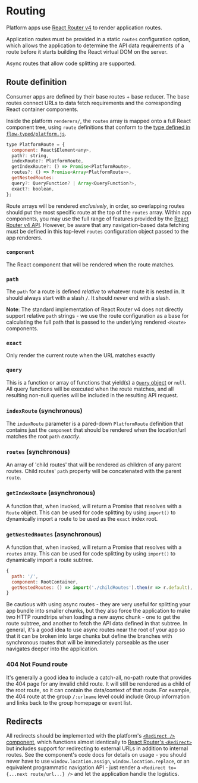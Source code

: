 # Routing

Platform apps use [React Router v4](https://reacttraining.com/react-router/) to
render application routes.

Application routes must be provided in a static `routes` configuration option,
which allows the application to determine the API data requirements of a route
before it starts building the React virtual DOM on the server.

Async routes that allow code splitting are supported.

## Route definition

Consumer apps are defined by their base routes + base reducer. The base routes
connect URLs to data fetch requirements and the corresponding React container
components.

Inside the platform `renderers/`, the `routes` array is mapped onto a full React
component tree, using `route` definitions that conform to the [type defined in
`flow-typed/platform.js`](./flow-typed/platform.js).

```js
type PlatformRoute = {
  component: React$Element<any>,
  path?: string,
  indexRoute?: PlatformRoute,
  getIndexRoute?: () => Promise<PlatformRoute>,
  routes?: () => Promise<Array<PlatformRoute>>,
  getNestedRoutes:
  query?: QueryFunction? | Array<QueryFunction?>,
  exact?: boolean,
};
```

Route arrays will be rendered _exclusively_, in order, so overlapping routes
should put the most specific route at the top of the `routes` array. Within app
components, you may use the full range of features provided by the [React Router
v4 API](https://reacttraining.com/react-router/api). However, be aware that any
navigation-based data fetching must be defined in this top-level `routes`
configuration object passed to the app renderers.

### `component`

The React component that will be rendered when the route matches.

### `path`

The `path` for a route is defined _relative_ to whatever route it is nested
in. It should always start with a slash `/`. It should _never_ end with a slash.

**Note**: The standard implementation of React Router v4 does not directly
support relative `path` strings - we use the route configuration as a base for
calculating the full path that is passed to the underlying rendered `<Route>`
components.

### `exact`

Only render the current route when the URL matches exactly

### `query`

This is a function or array of functions that yield(s) a
[`Query` object](./Queries.md) or `null`. All query functions will be executed
when the route matches, and all resulting non-null queries will be included in
the resulting API request.

### `indexRoute` (synchronous)

The `indexRoute` parameter is a pared-down `PlatformRoute` definition that
contains just the `component` that should be rendered when the location/url
matches the root `path` _exactly_.

### `routes` (synchronous)

An array of 'child routes' that will be rendered as children of any parent
routes. Child routes' `path` property will be concatenated with the parent
`route`.

### `getIndexRoute` (asynchronous)

A function that, when invoked, will return a Promise that resolves with a
`Route` object. This can be used for code splitting by using `import()` to
dynamically import a route to be used as the `exact` index root.

### `getNestedRoutes` (asynchronous)

A function that, when invoked, will return a Promise that resolves with a
`routes` array. This can be used for code splitting by using `import()` to
dynamically import a route subtree.

```js
{
  path: '/',
  component: RootContainer,
  getNestedRoutes: () => import('./childRoutes').then(r => r.default),
}
```

Be cautious with using async routes - they are very useful for splitting your
app bundle into smaller chunks, but they also force the application to make two
HTTP roundtrips when loading a new async chunk - one to get the route subtree,
and another to fetch the API data defined in that subtree. In general, it's a
good idea to use async routes near the root of your app so that it can be
broken into large chunks but define the branches with synchronous routes that
will be immediately parseable as the user navigates deeper into the application.

### 404 Not Found route

It's generally a good idea to include a catch-all, no-path route that provides
the 404 page for any invalid child route. It will still be rendered as a child
of the root route, so it can contain the data/context of that route. For
example, the 404 route at the group `/:urlname` level could include Group
information and links back to the group homepage or event list.

## Redirects

All redirects should be implemented with the platform's [`<Redirect />`
component](../src/components/Redirect.jsx), which functions almost identically
to
[React Router's `<Redirect>`](https://reacttraining.com/react-router/web/api/Redirect)
but includes support for redirecting to external URLs in addition to internal
routes. See the component's code docs for details on usage - you should never
have to use `window.location.assign`, `window.location.replace`, or an
equivalent programmatic navigation API - just render a
`<Redirect to={...next route/url...} />` and let the application handle the
logistics.
